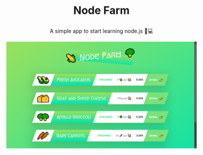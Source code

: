 # <p align="center" color="#ff69b4">Node Farm</p>

<p align="center">A simple app to start learning node.js 👩💻</p>
<img src="cover.png"/>
